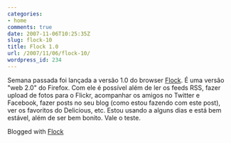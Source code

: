 ```yaml
---
categories:
- home
comments: true
date: 2007-11-06T10:25:35Z
slug: flock-10
title: Flock 1.0
url: /2007/11/06/flock-10/
wordpress_id: 234
---
```


Semana passada foi lançada a versão 1.0 do browser [Flock](http://www.flock.com). É uma versão "web 2.0" do Firefox. Com ele é possí­vel além de ler os feeds RSS, fazer upload de fotos para o Flickr, acompanhar os amigos no Twitter e Facebook, fazer posts no seu blog (como estou fazendo com este post), ver os favoritos do Delicious, etc.
Estou usando a alguns dias e está bem estável, além de ser bem bonito. Vale o teste.


Blogged with [Flock](http://www.flock.com/blogged-with-flock)
